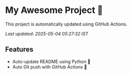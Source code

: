 # My Awesome Project 🚀

This project is automatically updated using GitHub Actions.

_Last updated: 2025-05-04 05:27:32 IST_

## Features
- Auto-update README using Python 🐍
- Auto Git push with GitHub Actions 🤖
